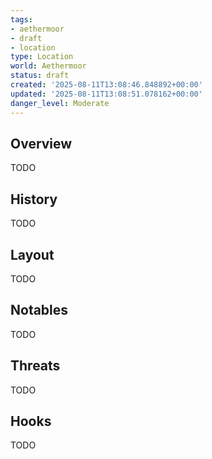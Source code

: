 ```yaml
---
tags:
- aethermoor
- draft
- location
type: Location
world: Aethermoor
status: draft
created: '2025-08-11T13:08:46.848892+00:00'
updated: '2025-08-11T13:08:51.078162+00:00'
danger_level: Moderate
---
```



## Overview

TODO
## History

TODO
## Layout

TODO
## Notables

TODO
## Threats

TODO
## Hooks

TODO
